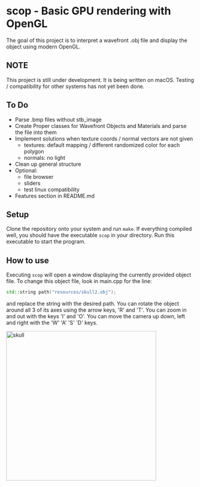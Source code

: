 # scop - Basic GPU rendering with OpenGL
The goal of this project is to interpret a wavefront .obj file and display the object using modern OpenGL.

## NOTE
This project is still under development. It is being written on macOS. Testing / compatibility for other systems has not yet been done.

## To Do
- Parse .bmp files without stb_image
- Create Proper classes for Wavefront Objects and Materials and parse the file into them
- Implement solutions when texture coords / normal vectors are not given
  -  textures: default mapping / different randomized color for each polygon
  -  normals: no light
- Clean up general structure
- Optional:
  - file browser
  - sliders
  - test linux compatibility
- Features section in README.md

## Setup
Clone the repository onto your system and run `make`. 
If everything compiled well, you should have the executable `scop` in your directory. Run this executable to start the program.

## How to use
Executing `scop` will open a window displaying the currently provided object file. To change this object file, look in main.cpp for the line:
```c++
std::string path("resources/skull2.obj");
```
and replace the string with the desired path.
You can rotate the object around all 3 of its axes using the arrow keys, 'R' and 'T'. 
You can zoom in and out with the keys 'I' and 'O'.
You can move the camera up down, left and right with the 'W' 'A' 'S' 'D' keys.

<img width="400" alt="skull" src="https://github.com/kmeixner247/scop/assets/81682578/a5a7dcbb-16ef-4d74-9ef5-5599d6057bba">
